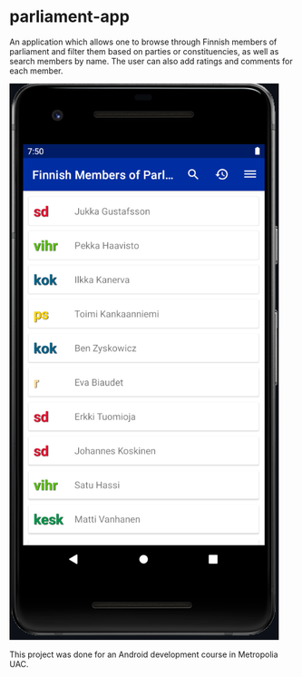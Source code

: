 # parliament-app

An application which allows one to browse through Finnish members of parliament and filter them based on parties or constituencies, as well as search members by name. The user can also add ratings and comments for each member.

![image of member list fragment](./app_image.png)

This project was done for an Android development course in Metropolia UAC.
